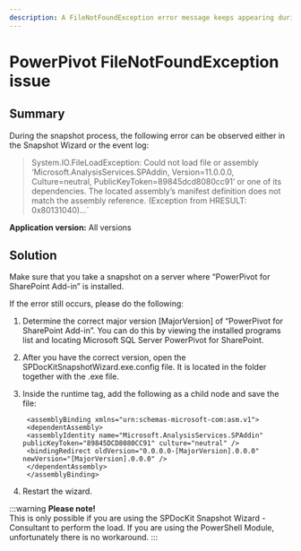 ```yaml
---
description: A FileNotFoundException error message keeps appearing during SPDocKit Consultant's snapshot process.
---
```


# PowerPivot FileNotFoundException issue

## Summary

During the snapshot process, the following error can be observed either in the Snapshot Wizard or the event log:

> System.IO.FileLoadException: Could not load file or assembly ‘Microsoft.AnalysisServices.SPAddin, Version=11.0.0.0, Culture=neutral, PublicKeyToken=89845dcd8080cc91’ or one of its dependencies. The located assembly’s manifest definition does not match the assembly reference. \(Exception from HRESULT: 0x80131040\)…\`

**Application version:** All versions

## Solution

Make sure that you take a snapshot on a server where “PowerPivot for SharePoint Add-in” is installed.

If the error still occurs, please do the following:

1. Determine the correct major version \[MajorVersion\] of “PowerPivot for SharePoint Add-in”. You can do this by viewing the installed programs list and locating Microsoft SQL Server PowerPivot for SharePoint.
2. After you have the correct version, open the SPDocKitSnapshotWizard.exe.config file. It is located in the folder together with the .exe file. 
3. Inside the runtime tag, add the following as a child node and save the file:

   ```markup
    <assemblyBinding xmlns="urn:schemas-microsoft-com:asm.v1">    
    <dependentAssembly>      
    <assemblyIdentity name="Microsoft.AnalysisServices.SPAddin" publicKeyToken="89845DCD8080CC91" culture="neutral" />  
    <bindingRedirect oldVersion="0.0.0.0-[MajorVersion].0.0.0" newVersion="[MajorVersion].0.0.0" />    
    </dependentAssembly>    
    </assemblyBinding>
   ```

4. Restart the wizard.

:::warning
**Please note!**  
This is only possible if you are using the SPDocKit Snapshot Wizard - Consultant to perform the load. If you are using the PowerShell Module, unfortunately there is no workaround.
:::


